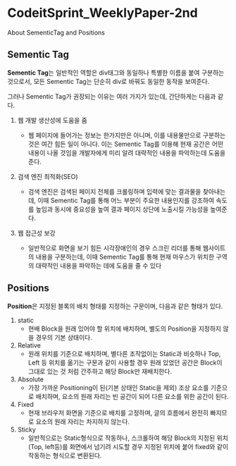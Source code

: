# CodeitSprint_WeeklyPaper-2nd
About SementicTag and Positions

## Sementic Tag
**Sementic Tag**는 일반적인 역할은 div태그와 동일하나 특별한 이름을 붙여 구분하는 것으로서, 모든 Sementic Tag는 단순히 div로 바꿔도 동일한 동작을 보여준다.

그러나 Sementic Tag가 권장되는 이유는 여러 가지가 있는데, 간단하게는 다음과 같다.

1. 웹 개발 생산성에 도움을 줌
    - 웹 페이지에 들어가는 정보는 한가지만은 아니며, 이를 내용물만으로 구분하는 것은 여간 힘든 일이 아니다. 이는 Sementic Tag를 이용해 현재 공간은 어떤 내용이 나올 것임을 개발자에게 미리 알려 대략적인 내용을 파악하는데 도움을 준다.
  
2. 검색 엔진 최적화(SEO)
    - 검색 엔진은 검색된 페이지 전체를 크롤링하며 입력에 맞는 결과물을 찾아내는데, 이때 Sementic Tag를 통해 어느 부분이 주요한 내용인지를 강조하여 속도를 높임과 동시에 중요성을 높여 결과 페이지 상단에 노출시킬 가능성을 높여준다.

3. 웹 접근성 보강
    - 일반적으로 화면을 보기 힘든 시각장애인의 경우 스크린 리더를 통해 웹사이트의 내용을 구분하는데, 이때 Sementic Tag를 통해 현재 마우스가 위치한 구역의 대략적인 내용을 파악하는 데에 도움을 줄 수 있다


## Positions
**Position**은 지정된 블록의 배치 형태를 지정하는 구문이며, 다음과 같은 형태가 있다.
 
1. static
    - 현배 Block을 원래 있어야 할 위치에 배치하며, 별도의 Position을 지정하지 않을 경우의 기본 상태이다.
2. Relative
    - 원래 위치를 기준으로 배치하며, 별다른 조작없이는 Static과 비슷하나 Top, Left 등 위치를 옮기는 구문과 같이 사용할 경우 원래 있었던 공간은 Block이 그대로 있는 것 처럼 간주하고 해당 Block만 재배치한다.
4. Absolute
    - 가장 가까운 Positioning이 된(기본 상태인 Static을 제외) 조상 요소를 기준으로 배치하며, 요소의 원래 자리는 빈 공간이 되어 다른 요소를 위한 공간이 된다.
6. Fixed 
    - 현재 브라우저 화면을 기준으로 배치를 고정하며, 글의 흐름에서 완전히 빠지므로 요소의 원래 자리는 차지하지 않는다.
8. Sticky
    - 일반적으로는 Static형식으로 작동하나, 스크롤하여 해당 Block의 지정된 위치(Top, left등)를 화면에서 넘기려 시도할 경우 지정된 위치에 붙어 fixed와 같이 작동하는 형식으로 변환된다.
